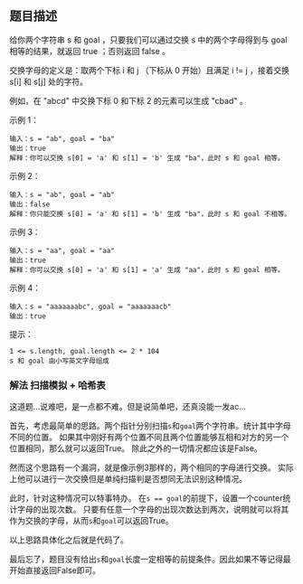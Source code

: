 ## 题目描述
给你两个字符串 s 和 goal ，只要我们可以通过交换 s 中的两个字母得到与 goal 相等的结果，就返回 true ；否则返回 false 。

交换字母的定义是：取两个下标 i 和 j （下标从 0 开始）且满足 i != j ，接着交换 s[i] 和 s[j] 处的字符。

例如，在 "abcd" 中交换下标 0 和下标 2 的元素可以生成 "cbad" 。

示例 1：
```
输入：s = "ab", goal = "ba"
输出：true
解释：你可以交换 s[0] = 'a' 和 s[1] = 'b' 生成 "ba"，此时 s 和 goal 相等。
```
示例 2：
```
输入：s = "ab", goal = "ab"
输出：false
解释：你只能交换 s[0] = 'a' 和 s[1] = 'b' 生成 "ba"，此时 s 和 goal 不相等。
```
示例 3：
```
输入：s = "aa", goal = "aa"
输出：true
解释：你可以交换 s[0] = 'a' 和 s[1] = 'a' 生成 "aa"，此时 s 和 goal 相等。
```
示例 4：
```
输入：s = "aaaaaaabc", goal = "aaaaaaacb"
输出：true
```

提示：
```
1 <= s.length, goal.length <= 2 * 104
s 和 goal 由小写英文字母组成
```

### 解法 扫描模拟 + 哈希表
这道题…说难吧，是一点都不难。但是说简单吧，还真没能一发ac…

首先，考虑最简单的思路。两个指针分别扫描`s`和`goal`两个字符串。统计其中字母不同的位置。
如果其中刚好有两个位置不同且两个位置能够互相和对方的另一个位置相同，那么就可以返回True。
除此之外的一切情况都应该是False。

然而这个思路有一个漏洞，就是像示例3那样的，两个相同的字母进行交换。
实际上他可以进行一次交换但是单纯扫描判是否想同无法识别这种情况。

此时，针对这种情况可以特事特办。
在`s == goal`的前提下，设置一个counter统计字母的出现次数。
只要有任意一个字母的出现次数达到两次，说明就可以将其作为交换的字母，从而`s`和`goal`可以返回True。

以上思路具体化之后就是代码了。

最后忘了，题目没有给出`s`和`goal`长度一定相等的前提条件。因此如果不等记得最开始直接返回False即可。